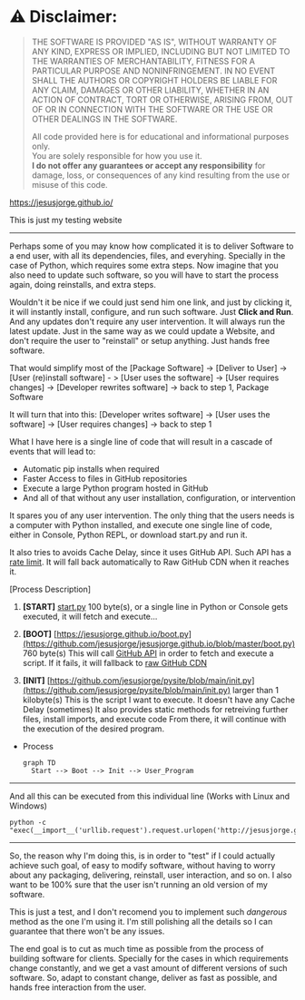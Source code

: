 # ⚠️ **Disclaimer:**  
> THE SOFTWARE IS PROVIDED "AS IS", WITHOUT WARRANTY OF ANY KIND, EXPRESS OR IMPLIED, INCLUDING BUT NOT LIMITED TO THE WARRANTIES OF MERCHANTABILITY, FITNESS FOR A PARTICULAR PURPOSE AND NONINFRINGEMENT. IN NO EVENT SHALL THE AUTHORS OR COPYRIGHT HOLDERS BE LIABLE FOR ANY CLAIM, DAMAGES OR OTHER LIABILITY, WHETHER IN AN ACTION OF CONTRACT, TORT OR OTHERWISE, ARISING FROM, OUT OF OR IN CONNECTION WITH THE SOFTWARE OR THE USE OR OTHER DEALINGS IN THE SOFTWARE.
> 
> All code provided here is for educational and informational purposes only.  
> You are solely responsible for how you use it.  
> **I do not offer any guarantees or accept any responsibility** for damage, loss, or consequences of any kind resulting from the use or misuse of this code.
>



https://jesusjorge.github.io/

This is just my testing website

---
Perhaps some of you may know how complicated it is to deliver Software to a end user, with all its dependencies, files, and everyhing. Specially in the case of Python, which requires some extra steps. Now imagine that you also need to update such software, so you will have to start the process again, doing reinstalls, and extra steps. 

Wouldn't it be nice if we could just send him one link, and just by clicking it, it will instantly install, configure, and run such software. Just **Click and Run**. And any updates don't require any user intervention. It will always run the latest update. Just in the same way as we could update a Website, and don't require the user to "reinstall" or setup anything. Just hands free software.



That would simplify most of the [Package Software] -> [Deliver to User] -> [User (re)install software] - > [User uses the software] -> [User requires changes] -> [Developer rewrites software] -> back to step 1, Package Software

It will turn that into this: [Developer writes software] -> [User uses the software] -> [User requires changes] -> back to step 1



What I have here is a single line of code that will result in a cascade of events that will lead to:
- Automatic pip installs when required
- Faster Access to files in GitHub repositories
- Execute a large Python program hosted in GitHub
- And all of that without any user installation, configuration, or intervention

It spares you of any user intervention. The only thing that the users needs is a computer with Python installed, and execute one single line of code, either in Console, Python REPL, or download start.py and run it.

It also tries to avoids Cache Delay, since it uses GitHub API. Such API has a [rate limit](https://api.github.com/rate_limit). It will fall back automatically to Raw GitHub CDN when it reaches it.

[Process Description]
1) **[START]** [start.py](https://github.com/jesusjorge/jesusjorge.github.io/blob/master/start.py) 100 byte(s), or a single line in Python or Console
    gets executed, it will fetch and execute...
   
2) **[BOOT]** [https://jesusjorge.github.io/boot.py](https://github.com/jesusjorge/jesusjorge.github.io/blob/master/boot.py) 760 byte(s)
    This will call [GitHub API](https://api.github.com/repos/jesusjorge/pysite/contents/init.py) in order to fetch and execute a script.
    If it fails, it will fallback to [raw GitHub CDN](https://raw.githubusercontent.com/jesusjorge/pysite/main/init.py)
   
3) **[INIT]** [https://github.com/jesusjorge/pysite/blob/main/init.py](https://github.com/jesusjorge/pysite/blob/main/init.py)  larger than 1 kilobyte(s)
    This is the script I want to execute. It doesn't have any Cache Delay (sometimes)
    It also provides static methods for retreiving further files, install imports, and execute code
    From there, it will continue with the execution of the desired program.

- Process
  ```mermaid
  graph TD
    Start --> Boot --> Init --> User_Program

---

And all this can be executed from this individual line (Works with Linux and Windows)

```
python -c "exec(__import__('urllib.request').request.urlopen('http://jesusjorge.github.io/boot.py').read())"
```

---

So, the reason why I'm doing this, is in order to "test" if I could actually achieve such goal, of easy to modify software, without having to worry about any packaging, delivering, reinstall, user interaction, and so on. I also want to be 100% sure that the user isn't running an old version of my software.

This is just a test, and I don't recomend you to implement such *dangerous* method as the one I'm using it. I'm still polishing all the details so I can guarantee that there won't be any issues.

The end goal is to cut as much time as possible from the process of building software for clients. Specially for the cases in which requirements change constantly, and we get a vast amount of different versions of such software. So, adapt to constant change, deliver as fast as possible, and hands free interaction from the user.
